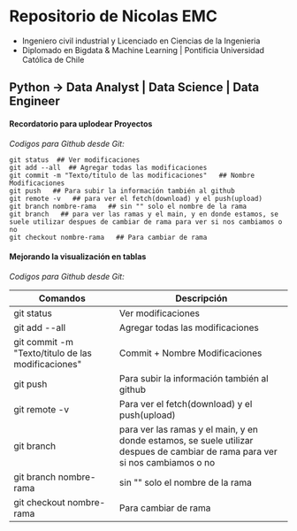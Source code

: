# Repositorio de Nicolas EMC
- Ingeniero civil industrial y Licenciado en Ciencias de la Ingenieria
- Diplomado en Bigdata & Machine Learning | Pontificia Universidad Católica de Chile
## Python -> Data Analyst | Data Science | Data Engineer




#### Recordatorio para uplodear Proyectos
 
*Codigos para Github desde Git:*

    git status  ## Ver modificaciones
    git add --all  ## Agregar todas las modificaciones
    git commit -m "Texto/titulo de las modificaciones"   ## Nombre Modificaciones
    git push   ## Para subir la información también al github
    git remote -v   ## para ver el fetch(download) y el push(upload)
    git branch nombre-rama   ## sin "" solo el nombre de la rama
    git branch   ## para ver las ramas y el main, y en donde estamos, se suele utilizar despues de cambiar de rama para ver si nos cambiamos o no
    git checkout nombre-rama   ## Para cambiar de rama 

#### Mejorando la visualización en tablas

*Codigos para Github desde Git:* 

| Comandos | Descripción |
| --- | --- |
| git status | Ver modificaciones |
| git add --all | Agregar todas las modificaciones |
| git commit -m "Texto/titulo de las modificaciones" | Commit + Nombre Modificaciones |
| git push | Para subir la información también al github |
| git remote -v | Para ver el fetch(download) y el push(upload) |
| git branch | para ver las ramas y el main, y en donde estamos, se suele utilizar despues de cambiar de rama para ver si nos cambiamos o no |
| git branch nombre-rama | sin "" solo el nombre de la rama |
| git checkout nombre-rama | Para cambiar de rama |



